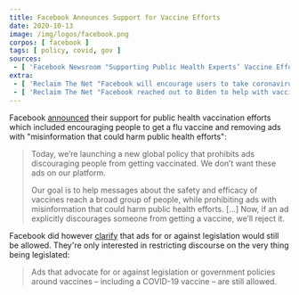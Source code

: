 ```yaml
---
title: Facebook Announces Support for Vaccine Efforts
date: 2020-10-13
image: /img/logos/facebook.png
corpos: [ facebook ]
tags: [ policy, covid, gov ]
sources:
 - [ 'Facebook Newsroom "Supporting Public Health Experts’ Vaccine Efforts" by Kang-Xing Jin and Rob Leathern (13 Oct 2020)', 'https://archive.is/4E3D7' ]
extra:
 - [ 'Reclaim The Net "Facebook will encourage users to take coronavirus vaccine as part of “charm offensive for Joe Biden”" by Tom Parker (23 Nov 2020)', 'https://reclaimthenet.org/facebook-encourage-coronavirus-vaccine-biden/' ]
 - [ 'Reclaim The Net "Facebook reached out to Biden to help with vaccine response, will push “authoritative” content" by Cindy Harper (2 Dec 2020)', 'https://reclaimthenet.org/facebook-reached-out-to-biden-to-help-with-vaccine-response-will-push-authoritative-content/' ]
---
```


Facebook [announced](https://archive.is/4E3D7#selection-1897.0-1897.135) their
support for public health vaccination efforts which included encouraging people
to get a flu vaccine and removing ads with "misinformation that could harm
public health efforts":

> Today, we’re launching a new global policy that prohibits ads discouraging
> people from getting vaccinated. We don’t want these ads on our platform.
>
> Our goal is to help messages about the safety and efficacy of vaccines reach
> a broad group of people, while prohibiting ads with misinformation that could
> harm public health efforts. [...] Now, if an ad explicitly discourages
> someone from getting a vaccine, we’ll reject it.

Facebook did however
[clarify](https://archive.is/4E3D7#selection-1897.0-1897.135) that ads for or
against legislation would still be allowed. They're only interested in
restricting discourse on the very thing being legislated:

> Ads that advocate for or against legislation or government policies around
> vaccines – including a COVID-19 vaccine – are still allowed.
